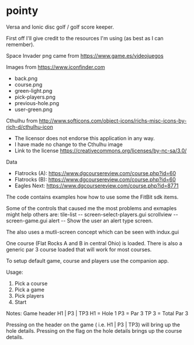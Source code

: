 # pointy
Versa and Ionic disc golf / golf score keeper.

First off I'll give credit to the resources I'm using (as best as I can remember).

Space Invader png came from https://www.game.es/videojuegos

Images from https://www.iconfinder.com
 * back.png
 * course.png
 * green-light.png
 * pick-players.png
 * previous-hole.png
 * user-green.png
 
Cthulhu from http://www.softicons.com/object-icons/richs-misc-icons-by-rich-d/cthulhu-icon
 * The licensor does not endorse this application in any way.
 * I have made no change to the Cthulhu image
 * Link to the license https://creativecommons.org/licenses/by-nc-sa/3.0/

Data
 * Flatrocks (A): https://www.dgcoursereview.com/course.php?id=60
 * Flatrocks (B): https://www.dgcoursereview.com/course.php?id=60
 * Eagles Next:  https://www.dgcoursereview.com/course.php?id=8771
 

The code contains examples how how to use some the FitBit sdk items.

Some of the controls that caused me the most problems and exmaples might help others are:
  tile-list -- screen-select-players.gui
  scrollview -- screen-game.gui
  alert -- Show the user an alert type screen.
  
The also uses a mutli-screen concept which can be seen with indux.gui

One course (Flat Rocks A and B in central Ohio) is loaded.
There is also a generic par 3 course loaded that will work for most courses.

To setup default game, course and players use the companion app.

Usage:
1. Pick a course
2. Pick a game
3. Pick players
4. Start

Notes:
   Game header H1 | P3 | TP3
      H1 = Hole 1
      P3 = Par 3
      TP 3 = Total Par 3

   Pressing on the header on the game ( i.e. H1 | P3 | TP3) will bring up the hole details.
   Pressing on the flag on the hole details brings up the course details.
